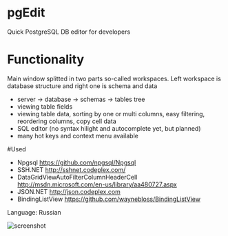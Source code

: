 pgEdit
======

Quick PostgreSQL DB editor for developers

# Functionality
Main window splitted in two parts so-called workspaces.
Left workspace is database structure and right one is schema and data
* server -> database -> schemas -> tables tree
* viewing table fields
* viewing table data, sorting by one or multi columns, easy filtering, reordering columns, copy cell data
* SQL editor (no syntax hilight and autocomplete yet, but planned)
* many hot keys and context menu available

#Used
* Npgsql https://github.com/npgsql/Npgsql
* SSH.NET http://sshnet.codeplex.com/
* DataGridViewAutoFilterColumnHeaderCell http://msdn.microsoft.com/en-us/library/aa480727.aspx
* JSON.NET http://json.codeplex.com
* BindingListView https://github.com/waynebloss/BindingListView

Language: Russian


![screenshot](https://cloud.githubusercontent.com/assets/4518589/4782356/e33278fa-5ced-11e4-8420-1834c6bd1251.png)
